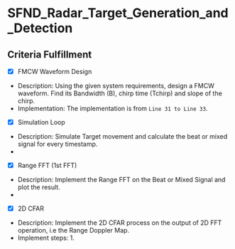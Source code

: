 # SFND_Radar_Target_Generation_and_Detection
## Criteria Fulfillment
 - [x] FMCW Waveform Design
  * Description: Using the given system requirements, design a FMCW waveform. Find its Bandwidth (B), chirp time (Tchirp) and slope of the chirp.
  * Implementation: The implementation is from `Line 31 to Line 33`.
 - [x] Simulation Loop
  * Description: Simulate Target movement and calculate the beat or mixed signal for every timestamp.
  * 
 - [x] Range FFT (1st FFT)
  * Description: Implement the Range FFT on the Beat or Mixed Signal and plot the result.
  * 
 - [x] 2D CFAR
  * Description: Implement the 2D CFAR process on the output of 2D FFT operation, i.e the Range Doppler Map.
  * Implement steps:
    1. 
